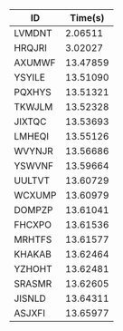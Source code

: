 |ID|Time(s)|
|-|-|
|LVMDNT|2.06511|
|HRQJRI|3.02027|
|AXUMWF|13.47859|
|YSYILE|13.51090|
|PQXHYS|13.51321|
|TKWJLM|13.52328|
|JIXTQC|13.53693|
|LMHEQI|13.55126|
|WVYNJR|13.56686|
|YSWVNF|13.59664|
|UULTVT|13.60729|
|WCXUMP|13.60979|
|DOMPZP|13.61041|
|FHCXPO|13.61536|
|MRHTFS|13.61577|
|KHAKAB|13.62464|
|YZHOHT|13.62481|
|SRASMR|13.62605|
|JISNLD|13.64311|
|ASJXFI|13.65977|
